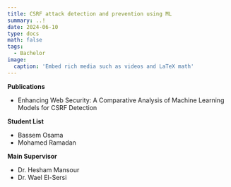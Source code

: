 ```yaml
---
title: CSRF attack detection and prevention using ML
summary: ..!
date: 2024-06-10
type: docs
math: false
tags:
  - Bachelor
image:
  caption: 'Embed rich media such as videos and LaTeX math'
---
```


<!-- Project Description -->

**Publications**
- Enhancing Web Security: A Comparative Analysis of Machine Learning Models for CSRF Detection

**Student List**
- Bassem Osama
- Mohamed Ramadan

**Main Supervisor**
- Dr. Hesham Mansour
- Dr. Wael El-Sersi